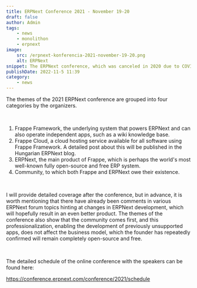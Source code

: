```yaml
---
title: ERPNext Conference 2021 - November 19-20
draft: false
author: Admin
tags:
    - news
    - monolithon
    - erpnext
image:
    src: /erpnext-konferencia-2021-november-19-20.png
    alt: ERPNext
snippet: The ERPNext conference, which was canceled in 2020 due to COVID, is finally back and will be organized by the ERPNext developers at Frappe.
publishDate: 2022-11-5 11:39
category:
    - news
---
```


<p>The themes of the 2021 ERPNext conference are grouped into four categories by the organizers.</p><p><br></p><ol><li data-list="ordered"><span class="ql-ui" contenteditable="false"></span>Frappe Framework, the underlying system that powers ERPNext and can also operate independent apps, such as a wiki knowledge base.</li><li data-list="ordered"><span class="ql-ui" contenteditable="false"></span>Frappe Cloud, a cloud hosting service available for all software using Frappe Framework. A detailed post about this will be published in the Hungarian ERPNext blog.</li><li data-list="ordered"><span class="ql-ui" contenteditable="false"></span>ERPNext, the main product of Frappe, which is perhaps the world's most well-known fully open-source and free ERP system.</li><li data-list="ordered"><span class="ql-ui" contenteditable="false"></span>Community, to which both Frappe and ERPNext owe their existence.</li></ol><p><br></p><p>I will provide detailed coverage after the conference, but in advance, it is worth mentioning that there have already been comments in various ERPNext forum topics hinting at changes in ERPNext development, which will hopefully result in an even better product. The themes of the conference also show that the community comes first, and this professionalization, enabling the development of previously unsupported apps, does not affect the business model, which the founder has repeatedly confirmed will remain completely open-source and free.</p><p><br></p><p>The detailed schedule of the online conference with the speakers can be found here:</p><p><a href="https://conference.erpnext.com/conference/2021/schedule" rel="noopener noreferrer">https://conference.erpnext.com/conference/2021/schedule</a></p>
